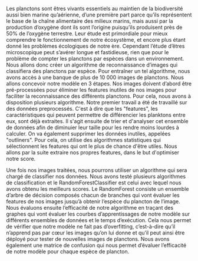 Les planctons sont êtres vivants essentiels au maintien de la biodiversité aussi bien marine qu’aérienne, d’une première part parce qu’ils représentent le base de la chaîne alimentaire des milieux marins, mais aussi par la production d’oxygène dont ils sont l’origine puisqu’ils produisent près de 50% de l’oxygène terrestre. Leur étude est primordiale pour mieux comprendre le fonctionnement de notre écosystème, et encore plus étant donné les problèmes écologiques de notre ère. 
Cependant l’étude d’êtres microscopique peut s’avérer longue et fastidieuse, rien que pour le problème de compter les planctons par espèces dans un environnement. Nous allons donc créer un algorithme de reconnaissance d’images qui classifiera des planctons par espèce. Pour entraîner un tel algorithme, nous avons accès à une banque de plus de 10 000 images de planctons. Nous allons concevoir notre modèle en 3 étapes.
Nos images doivent d’abord être pré-processées pour éliminer les features inutiles de nos images pour faciliter la reconnaissance des différents planctons. Pour cela, nous avons à disposition plusieurs algorithme. Notre premier travail a été de travaillé sur des données preprocessés. C'est à dire que les "features", les caractéristiques qui peuvent permettre de différencier les planktons entre eux, sont déjà extraites. Il s'agit ensuite de trier et d'analyser cet ensemble de données afin de diminuier leur taille pour les rendre moins lourdes à calculer. On va également supprimer les données inutiles, appelées "outliners". Pour cela, on utilise des algorithmes statistiques qui sélectionnent les features qui ont le plus de chance d'être utiles. Nous allons par la suite extraire nos propres features, dans le but d'optimiser notre score.


Une fois nos images traitées, nous pourrons utiliser un algorithme qui sera chargé de classifier nos données. Nous avons testé plusieurs algorithmes de classification et le RandomForestClassifier est celui avec lequel nous avons obtenu les meilleurs scores. Le RandomForest consiste un ensemble d’arbre de décision composés chacun de branches qui vont évaluer les features de nos images jusqu’à obtenir l’espèce du plancton de l’image.
Nous évaluons ensuite l’efficacité de notre algorithme en traçant des graphes qui vont évaluer les courbes d’apprentissages de notre modèle sur différents ensembles de données et le temps d’exécution. Cela nous permet de vérifier que notre modèle ne fait pas d’overfitting, c’est-à-dire qu’il n’apprend pas par cœur les images qu’on lui donne et qu’il peut ainsi être déployé pour tester de nouvelles images de planctons. Nous avons également une matrice de confusion qui nous permet d’évaluer l’efficacité de notre modèle pour chaque espèce de plancton.


